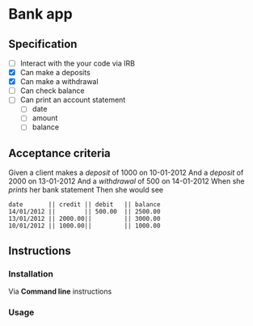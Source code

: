# Bank app

## Specification

- [ ] Interact with the your code via IRB
- [x] Can make a deposits
- [x] Can make a withdrawal
- [ ] Can check balance
- [ ] Can print an account statement
  - [ ] date
  - [ ] amount
  - [ ] balance

## Acceptance criteria

  Given a client makes a *deposit* of 1000 on 10-01-2012 And a *deposit* of 2000 on 13-01-2012 And a *withdrawal* of 500 on 14-01-2012 When she *prints* her bank statement Then she would see

```
date       || credit || debit   || balance
14/01/2012 ||        || 500.00  || 2500.00
13/01/2012 || 2000.00||         || 3000.00
10/01/2012 || 1000.00||         || 1000.00
```

## Instructions

### Installation
Via **Command line** instructions


### Usage
